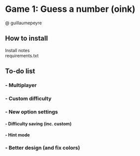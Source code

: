 # Game 1: Guess a number (oink)

@ guillaumepeyre
## How to install
Install notes   <br>
requirements.txt

## To-do list
### - Multiplayer
### - Custom difficulty
### - New option settings
#### - Difficulty saving (inc. custom) 
#### - Hint mode
### - Better design (and fix colors)
